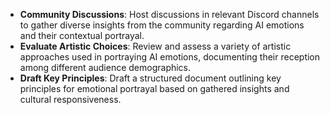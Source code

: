 - **Community Discussions**: Host discussions in relevant Discord channels to gather diverse insights from the community regarding AI emotions and their contextual portrayal.
- **Evaluate Artistic Choices**: Review and assess a variety of artistic approaches used in portraying AI emotions, documenting their reception among different audience demographics.
- **Draft Key Principles**: Draft a structured document outlining key principles for emotional portrayal based on gathered insights and cultural responsiveness.